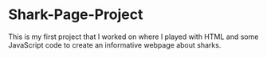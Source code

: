 # Shark-Page-Project
This is my first project that I worked on where I played with HTML and some JavaScript code to create an informative webpage about sharks.
